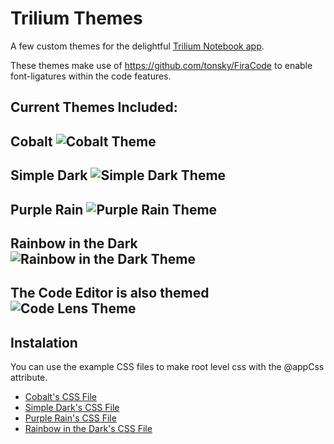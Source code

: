 # Trilium Themes
A few custom themes for the delightful [Trilium Notebook app](https://github.com/zadam/trilium).

These themes make use of https://github.com/tonsky/FiraCode to enable font-ligatures within the code features. 

Current Themes Included:
------

Cobalt
![Cobalt Theme](https://i.imgur.com/6fFnMuB.png)
------

Simple Dark
![Simple Dark Theme](https://i.imgur.com/zHsQ3cy.png)
------

Purple Rain
![Purple Rain Theme](https://i.imgur.com/DMT7xOp.png)
-------

Rainbow in the Dark
![Rainbow in the Dark Theme](https://i.imgur.com/ahRW6gh.png)
-------

The Code Editor is also themed
![Code Lens Theme](https://i.imgur.com/qDyKVnv.png)
-------

## Instalation 
You can use the example CSS files to make root level css with the @appCss attribute. 
   * [Cobalt's CSS File](https://raw.githubusercontent.com/Abourass/TriliumThemes/master/examples/css/Cobalt.css)
   * [Simple Dark's CSS File](https://raw.githubusercontent.com/Abourass/TriliumThemes/master/examples/css/SimpleDark.css)
   * [Purple Rain's CSS File](https://github.com/Abourass/TriliumThemes/blob/master/examples/css/PurpleRain.css)
   * [Rainbow in the Dark's CSS File](https://github.com/Abourass/TriliumThemes/blob/master/examples/css/RainbowInTheDark.css)

